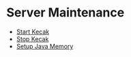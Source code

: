 # Server Maintenance

- [Start Kecak](https://kinnara-digital-studio.github.io/kecak-workflow/#/startKecak)
- [Stop Kecak](https://kinnara-digital-studio.github.io/kecak-workflow/#/stopKecak)
- [Setup Java Memory](https://kinnara-digital-studio.github.io/kecak-workflow/#/setupJavaMemory)
